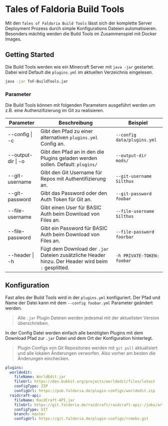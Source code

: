 # Tales of Faldoria Build Tools

Mit den `Tales of Faldoria Build Tools` lässt sich der komplette Server Deployment Prozess durch simple Konfigurations Dateien automatisieren. Besonders mächtig werden die Build Tools im Zusammenspiel mit Docker Images.

## Getting Started

Die Build Tools werden wie ein Minecraft Server mit `java -jar` gestartet. Dabei wird Default die `plugins.yml` im aktuellen Verzeichnis eingelesen.

```bash
java -jar ToF-BuildTools.jar
```

### Parameter

Die Build Tools können mit folgenden Parametern ausgeführt werden um z.B. eine Authenzifizierung im Git zu realisieren.

| Parameter | Beschreibung | Beispiel |
| --------- | ------------ | -------- |
| --config \| -c | Gibt den Pfad zu einer alternativen `plugins.yml` Config an. | `--config data/plugins.yml` |
| --output-dir \| -o | Gibt den Pfad an in den die Plugins geladen werden sollen. Default: `plugins/` | `--output-dir mods/` |
| --git-username | Gibt den Git Username für Repos mit Authentifizierung an. | `--git-username Silthus` |
| --git-password | Gibt das Password oder den Auth Token für Git an. | `--git-password foobar` |
| --file-username | Gibt einen User für BASIC Auth beim Download von Files an. | `--file-username Silthus` |
| --file-password | Gibt ein Password für BASIC Auth beim Download von Files an. | `--file-password foorbar` |
| --header \| -h | Fügt dem Download der `.jar` Dateien zusätzliche Header hinzu. Der Header wird beim `:` gesplitted. | `-h PRIVATE-TOKEN: foobar` |

## Konfiguration

Fast alles der Build Tools wird in der `plugins.yml` konfiguriert. Der Pfad und Name der Datei kann mit dem `--config foobar.yml` Parameter geändert werden.

> Alle `.jar` Plugin Dateien werden jedesmal mit der aktuellsten Version überschrieben.

In der Config Datei werden einfach alle benötigten Plugins mit dem Download Pfad zur `.jar` Datei und dem Ort der Konfiguration hinterlegt.

> Plugin Configs von Git Repositories werden mit `git pull` aktualisiert und alle lokalen Änderungen verworfen. Also vorher am besten die Änderungen einchecken.

```yml
plugins:
  worldedit:
    fileName: WorldEdit.jar
    fileUrl: https://dev.bukkit.org/projects/worldedit/files/latest
    configType: ZIP
    configUrl: https://pub.faldoria.de/plugin-configs/worldedit.zip
  raidcraft-api:
    fileName: RaidCraft-API.jar
    fileUrl: https://git.faldoria.de/raidcraft/raidcraft-api/-/jobs/artifacts/master/raw/target/RaidCraft-API.jar?job=build
    configType: GIT
    branch: master
    configUrl: https://git.faldoria.de/plugin-configs/rcmobs.git
```